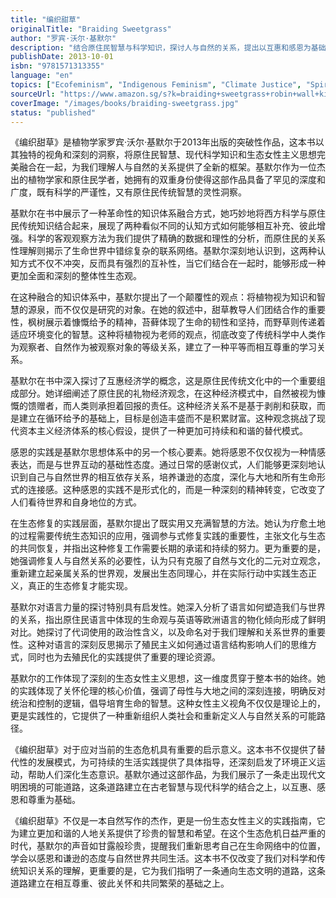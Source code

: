 ```yaml
---
title: "编织甜草"
originalTitle: "Braiding Sweetgrass"
author: "罗宾·沃尔·基默尔"
description: "结合原住民智慧与科学知识，探讨人与自然的关系，提出以互惠和感恩为基础的生态女性主义实践。"
publishDate: 2013-10-01
isbn: "9781571313355"
language: "en"
topics: ["Ecofeminism", "Indigenous Feminism", "Climate Justice", "Spiritual Feminism", "Decolonial Feminism"]
sourceUrl: "https://www.amazon.sg/s?k=braiding+sweetgrass+robin+wall+kimmerer&tag=inkrupt-22"
coverImage: "/images/books/braiding-sweetgrass.jpg"
status: "published"
---
```


《编织甜草》是植物学家罗宾·沃尔·基默尔于2013年出版的突破性作品，这本书以其独特的视角和深刻的洞察，将原住民智慧、现代科学知识和生态女性主义思想完美融合在一起，为我们理解人与自然的关系提供了全新的框架。基默尔作为一位杰出的植物学家和原住民学者，她拥有的双重身份使得这部作品具备了罕见的深度和广度，既有科学的严谨性，又有原住民传统智慧的灵性洞察。

基默尔在书中展示了一种革命性的知识体系融合方式，她巧妙地将西方科学与原住民传统知识结合起来，展现了两种看似不同的认知方式如何能够相互补充、彼此增强。科学的客观观察方法为我们提供了精确的数据和理性的分析，而原住民的关系性理解则揭示了生命世界中错综复杂的联系网络。基默尔深刻地认识到，这两种认知方式不仅不冲突，反而具有强烈的互补性，当它们结合在一起时，能够形成一种更加全面和深刻的整体性生态观。

在这种融合的知识体系中，基默尔提出了一个颠覆性的观点：将植物视为知识和智慧的源泉，而不仅仅是研究的对象。在她的叙述中，甜草教导人们团结合作的重要性，枫树展示着慷慨给予的精神，苔藓体现了生命的韧性和坚持，而野草则传递着适应环境变化的智慧。这种将植物视为老师的观点，彻底改变了传统科学中人类作为观察者、自然作为被观察对象的等级关系，建立了一种平等而相互尊重的学习关系。

基默尔在书中深入探讨了互惠经济学的概念，这是原住民传统文化中的一个重要组成部分。她详细阐述了原住民的礼物经济观念，在这种经济模式中，自然被视为慷慨的馈赠者，而人类则承担着回报的责任。这种经济关系不是基于剥削和获取，而是建立在循环给予的基础上，目标是创造丰盛而不是积累财富。这种观念挑战了现代资本主义经济体系的核心假设，提供了一种更加可持续和和谐的替代模式。

感恩的实践是基默尔思想体系中的另一个核心要素。她将感恩不仅仅视为一种情感表达，而是与世界互动的基础性态度。通过日常的感谢仪式，人们能够更深刻地认识到自己与自然世界的相互依存关系，培养谦逊的态度，深化与大地和所有生命形式的连接感。这种感恩的实践不是形式化的，而是一种深刻的精神转变，它改变了人们看待世界和自身地位的方式。

在生态修复的实践层面，基默尔提出了既实用又充满智慧的方法。她认为疗愈土地的过程需要传统生态知识的应用，强调参与式修复实践的重要性，主张文化与生态的共同恢复，并指出这种修复工作需要长期的承诺和持续的努力。更为重要的是，她强调修复人与自然关系的必要性，认为只有克服了自然与文化的二元对立观念，重新建立起亲属关系的世界观，发展出生态同理心，并在实际行动中实践生态正义，真正的生态修复才能实现。

基默尔对语言力量的探讨特别具有启发性。她深入分析了语言如何塑造我们与世界的关系，指出原住民语言中体现的生命观与英语等欧洲语言的物化倾向形成了鲜明对比。她探讨了代词使用的政治性含义，以及命名对于我们理解和关系世界的重要性。这种对语言的深刻反思揭示了殖民主义如何通过语言结构影响人们的思维方式，同时也为去殖民化的实践提供了重要的理论资源。

基默尔的工作体现了深刻的生态女性主义思想，这一维度贯穿于整本书的始终。她的实践体现了关怀伦理的核心价值，强调了母性与大地之间的深刻连接，明确反对统治和控制的逻辑，倡导培育生命的智慧。这种女性主义视角不仅仅是理论上的，更是实践性的，它提供了一种重新组织人类社会和重新定义人与自然关系的可能路径。

《编织甜草》对于应对当前的生态危机具有重要的启示意义。这本书不仅提供了替代性的发展模式，为可持续的生活实践提供了具体指导，还深刻启发了环境正义运动，帮助人们深化生态意识。基默尔通过这部作品，为我们展示了一条走出现代文明困境的可能道路，这条道路建立在古老智慧与现代科学的结合之上，以互惠、感恩和尊重为基础。

《编织甜草》不仅是一本自然写作的杰作，更是一份生态女性主义的实践指南，它为建立更加和谐的人地关系提供了珍贵的智慧和希望。在这个生态危机日益严重的时代，基默尔的声音如甘露般珍贵，提醒我们重新思考自己在生命网络中的位置，学会以感恩和谦逊的态度与自然世界共同生活。这本书不仅改变了我们对科学和传统知识关系的理解，更重要的是，它为我们指明了一条通向生态文明的道路，这条道路建立在相互尊重、彼此关怀和共同繁荣的基础之上。
